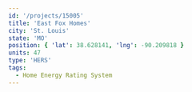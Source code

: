 ```yaml
---
id: '/projects/15005'
title: 'East Fox Homes'
city: 'St. Louis'
state: 'MO'
position: { 'lat': 38.628141, 'lng': -90.209818 }
units: 47
type: 'HERS'
tags:
  - Home Energy Rating System
---
```

